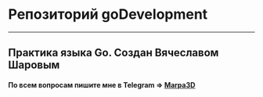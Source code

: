 # **Репозиторий goDevelopment**

----

## Практика языка Go. Создан Вячеславом Шаровым

#### По всем вопросам пишите мне в Telegram => <a href="https://t.me/Marpa3D" target="_blank">Marpa3D</a>
